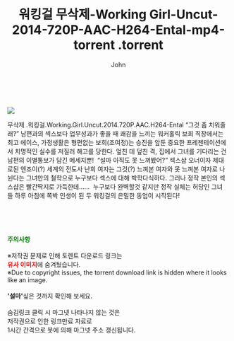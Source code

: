 ﻿---
layout: post
title:  "                   워킹걸 무삭제-Working Girl-Uncut-2014-720P-AAC-H264-Ental-mp4-torrent                .torrent"
author: John
categories: [ 영화 ]
tags: [  ]
image: https://torrentrj57.com/uploadfile/full/90cd0de51cb3b5034caf3be0404bc19032e337cb.jpg 
description: "                   워킹걸 무삭제-Working Girl-Uncut-2014-720P-AAC-H264-Ental-mp4-torrent                 torrent 정보 공유"
toc: true
toc_sticky: true
---

<br>
<p><img src="https://torrentrj57.com/uploadfile/full/90cd0de51cb3b5034caf3be0404bc19032e337cb.jpg"/></p>
 무삭제 .워킹걸.Working.Girl.Uncut.2014.720P.AAC.H264-Ental “그것 좀 치워줄래?” 남편과의 섹스보다 업무성과가 좋을 때 쾌감을 느끼는 워커홀릭 보희 직장에서는 최고 에이스, 가정생활은 형편없는 보희(조여정)는 승진을 앞둔 중요한 프레젠테이션에서 치명적인 실수를 저질러 해고를 당한다. 엎친 데 덮친 격, 집에서 그녀를 기다리는 건 남편의 이별통보가 담긴 메세지뿐!  “설마 아직도 못 느껴봤어?” 섹스샵 오너이자 제대로된 엔조이(?) 세계의 전도사 난희 여자는 그것(?) 느껴본 여자와 못 느껴본 여자로 나뉜다는 그녀만의 철학으로 누구보다 섹스에 대해 박학다식하다. 그러나 정작 본인의 섹스샵은 빨간딱지로 가득한데……  누구보다 완벽할것 같지만 정작 실체는 허당인 그녀들 하루 아침에 쪽박 인생이 된 두 워킹걸의 은밀한 동업이 시작된다! 
    
<br><br><br>
<p data-ke-size="size16"><b><span style="color: green;">주의사항</span></b><br /><br />※저작권 문제로 인해 토렌트 다운로드 링크는<br /><b><span style="color: red;">유사 이미지</span></b>에 숨겨뒀습니다.<br />※Due to copyright issues, the torrent download link is hidden where it looks like an image.<br /><br /><b>'설마'</b>싶은 것까지 확인해 보세요.<br /><br />숨김링크 클릭 시 마그넷 나타나지 않는 것은<br />저작권으로 인한 링크만료 자료로<br />1시간 간격으로 봇에 의해 마그넷 주소 갱신됩니다.</p>
